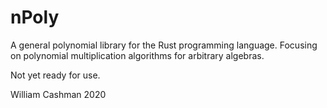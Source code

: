 # nPoly

A general polynomial library for the Rust programming language. Focusing on polynomial multiplication algorithms for arbitrary algebras.

Not yet ready for use.

William Cashman 2020

